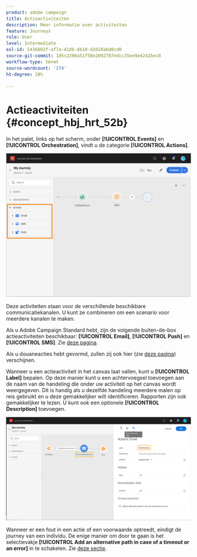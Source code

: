 ```yaml
---
product: adobe campaign
title: Actieactiviteiten
description: Meer informatie over activiteiten
feature: Journeys
role: User
level: Intermediate
exl-id: 5436602f-af7a-41db-8b10-d3d28a6d0cd0
source-git-commit: 185c2296a51f58e2092787edcc35ee9e4242bec8
workflow-type: tm+mt
source-wordcount: '174'
ht-degree: 28%

---
```


# Actieactiviteiten {#concept_hbj_hrt_52b}

In het palet, links op het scherm, onder **[!UICONTROL Events]** en **[!UICONTROL Orchestration]**, vindt u de categorie **[!UICONTROL Actions]**.

![](../assets/journey58.png)

Deze activiteiten staan voor de verschillende beschikbare communicatiekanalen. U kunt ze combineren om een scenario voor meerdere kanalen te maken.

Als u Adobe Campaign Standard hebt, zijn de volgende buiten-de-box actieactiviteiten beschikbaar: **[!UICONTROL Email]**, **[!UICONTROL Push]** en **[!UICONTROL SMS]**. Zie [deze pagina](../building-journeys/using-adobe-campaign-actions.md).

Als u douaneacties hebt gevormd, zullen zij ook hier (zie [deze pagina](../building-journeys/using-custom-actions.md)) verschijnen.

Wanneer u een actieactiviteit in het canvas laat vallen, kunt u **[!UICONTROL Label]** bepalen. Op deze manier kunt u een achtervoegsel toevoegen aan de naam van de handeling die onder uw activiteit op het canvas wordt weergegeven. Dit is handig als u dezelfde handeling meerdere malen op reis gebruikt en u deze gemakkelijker wilt identificeren. Rapporten zijn ook gemakkelijker te lezen. U kunt ook een optionele **[!UICONTROL Description]** toevoegen.

![](../assets/journey59bis.png)

Wanneer er een fout in een actie of een voorwaarde optreedt, eindigt de journey van een individu. De enige manier om door te gaan is het selectievakje **[!UICONTROL Add an alternative path in case of a timeout or an error]** in te schakelen. Zie [deze sectie](../building-journeys/using-the-journey-designer.md#paths).
